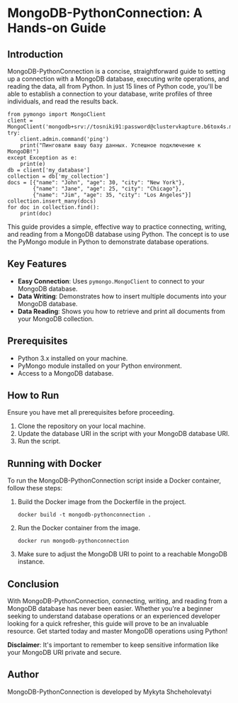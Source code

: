
# MongoDB-PythonConnection: A Hands-on Guide

## Introduction
MongoDB-PythonConnection is a concise, straightforward guide to setting up a connection with a MongoDB database, executing write operations, and reading the data, all from Python. In just 15 lines of Python code, you'll be able to establish a connection to your database, write profiles of three individuals, and read the results back.

```
from pymongo import MongoClient
client = MongoClient('mongodb+srv://tosniki91:password@clustervkapture.b6tox4s.mongodb.net/')
try:
    client.admin.command('ping')
    print("Пинговали вашу базу данных. Успешное подключение к MongoDB!")
except Exception as e:
    print(e)
db = client['my_database']
collection = db['my_collection']
docs = [{"name": "John", "age": 30, "city": "New York"},
        {"name": "Jane", "age": 25, "city": "Chicago"},
        {"name": "Jim", "age": 35, "city": "Los Angeles"}]
collection.insert_many(docs)
for doc in collection.find():
    print(doc)
```

This guide provides a simple, effective way to practice connecting, writing, and reading from a MongoDB database using Python. The concept is to use the PyMongo module in Python to demonstrate database operations.

## Key Features
* **Easy Connection**: Uses `pymongo.MongoClient` to connect to your MongoDB database.
* **Data Writing**: Demonstrates how to insert multiple documents into your MongoDB database.
* **Data Reading**: Shows you how to retrieve and print all documents from your MongoDB collection.

## Prerequisites
* Python 3.x installed on your machine.
* PyMongo module installed on your Python environment.
* Access to a MongoDB database.

## How to Run
Ensure you have met all prerequisites before proceeding. 

1. Clone the repository on your local machine.
2. Update the database URI in the script with your MongoDB database URI.
3. Run the script.

## Running with Docker
To run the MongoDB-PythonConnection script inside a Docker container, follow these steps:

1. Build the Docker image from the Dockerfile in the project.
   ```
   docker build -t mongodb-pythonconnection .
   ```
2. Run the Docker container from the image.
   ```
   docker run mongodb-pythonconnection
   ```
3. Make sure to adjust the MongoDB URI to point to a reachable MongoDB instance.

## Conclusion
With MongoDB-PythonConnection, connecting, writing, and reading from a MongoDB database has never been easier. Whether you're a beginner seeking to understand database operations or an experienced developer looking for a quick refresher, this guide will prove to be an invaluable resource. Get started today and master MongoDB operations using Python!

**Disclaimer**: It's important to remember to keep sensitive information like your MongoDB URI private and secure.

## Author

MongoDB-PythonConnection is developed by Mykyta Shcheholevatyi
